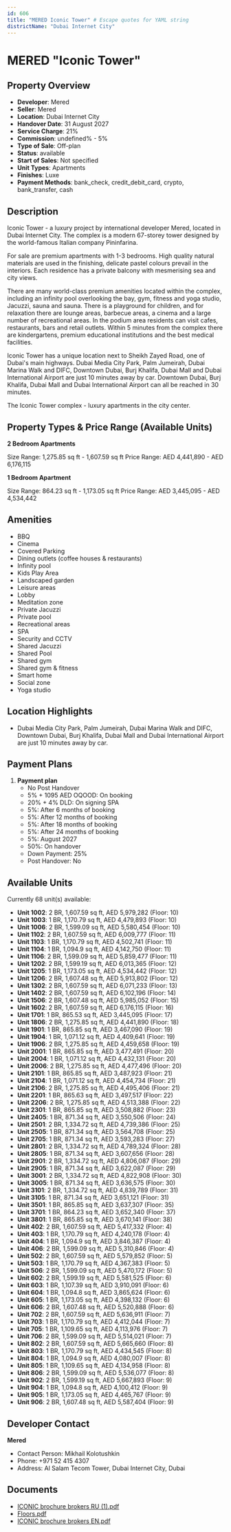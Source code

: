 ```yaml
---
id: 606
title: "MERED Iconic Tower" # Escape quotes for YAML string
districtName: "Dubai Internet City"
---
```


# MERED "Iconic Tower"

## Property Overview
- **Developer**: Mered
- **Seller**: Mered
- **Location**: Dubai Internet City
- **Handover Date**: 31 August 2027
- **Service Charge**: 21%
- **Commission**: undefined% - 5%
- **Type of Sale**: Off-plan
- **Status**: available
- **Start of Sales**: Not specified
- **Unit Types**: Apartments
- **Finishes**: Luxe
- **Payment Methods**: bank_check, credit_debit_card, crypto, bank_transfer, cash

## Description
Iconic Tower - a luxury project by international developer Mered, located in Dubai Internet City. The complex is a modern 67-storey tower designed by the world-famous Italian company Pininfarina. 

For sale are premium apartments with 1-3 bedrooms. High quality natural materials are used in the finishing, delicate pastel colours prevail in the interiors.  Each residence has a private balcony with mesmerising sea and city views.

There are many world-class premium amenities located within the complex, including an infinity pool overlooking the bay, gym, fitness and yoga studio, Jacuzzi, sauna and sauna. There is a playground for children, and for relaxation there are lounge areas, barbecue areas, a cinema and a large number of recreational areas. In the podium area residents can visit cafes, restaurants, bars and retail outlets. Within 5 minutes from the complex there are kindergartens, premium educational institutions and the best medical facilities.

Iconic Tower has a unique location next to Sheikh Zayed Road, one of Dubai's main highways. Dubai Media City Park, Palm Jumeirah, Dubai Marina Walk and DIFC, Downtown Dubai, Burj Khalifa, Dubai Mall and Dubai International Airport are just 10 minutes away by car. Downtown Dubai, Burj Khalifa, Dubai Mall and Dubai International Airport can all be reached in 30 minutes.

The Iconic Tower complex - luxury apartments in the city center.

## Property Types & Price Range (Available Units)
**2 Bedroom Apartments**

Size Range: 1,275.85 sq ft - 1,607.59 sq ft
Price Range: AED 4,441,890 - AED 6,176,115

**1 Bedroom Apartment**

Size Range: 864.23 sq ft - 1,173.05 sq ft
Price Range: AED 3,445,095 - AED 4,534,442

## Amenities
- BBQ
- Cinema
- Covered Parking
- Dining outlets  (coffee houses & restaurants)
- Infinity pool
- Kids Play Area
- Landscaped garden
- Leisure areas
- Lobby
- Meditation zone
- Private Jacuzzi
- Private pool
- Recreational areas
- SPA
- Security and CCTV
- Shared Jacuzzi
- Shared Pool
- Shared gym
- Shared gym & fitness
- Smart home
- Social zone
- Yoga studio

## Location Highlights
- Dubai Media City Park, Palm Jumeirah, Dubai Marina Walk and DIFC, Downtown Dubai, Burj Khalifa, Dubai Mall and Dubai International Airport are just 10 minutes away by car.

## Payment Plans
1. **Payment plan**
   - No Post Handover
   - 5% + 1095 AED OQOOD: On booking
   - 20% + 4% DLD: On signing SPA
   - 5%: After 6 months of booking
   - 5%: After 12 months of booking
   - 5%: After 18 months of booking
   - 5%: After 24 months of booking
   - 5%: August 2027
   - 50%: On handover
   - Down Payment: 25%
   - Post Handover: No

## Available Units
Currently 68 unit(s) available:
- **Unit 1002**: 2 BR, 1,607.59 sq ft, AED 5,979,282 (Floor: 10)
- **Unit 1003**: 1 BR, 1,170.79 sq ft, AED 4,479,893 (Floor: 10)
- **Unit 1006**: 2 BR, 1,599.09 sq ft, AED 5,580,454 (Floor: 10)
- **Unit 1102**: 2 BR, 1,607.59 sq ft, AED 6,009,777 (Floor: 11)
- **Unit 1103**: 1 BR, 1,170.79 sq ft, AED 4,502,741 (Floor: 11)
- **Unit 1104**: 1 BR, 1,094.9 sq ft, AED 4,142,750 (Floor: 11)
- **Unit 1106**: 2 BR, 1,599.09 sq ft, AED 5,859,477 (Floor: 11)
- **Unit 1202**: 2 BR, 1,599.19 sq ft, AED 6,013,365 (Floor: 12)
- **Unit 1205**: 1 BR, 1,173.05 sq ft, AED 4,534,442 (Floor: 12)
- **Unit 1206**: 2 BR, 1,607.48 sq ft, AED 5,913,802 (Floor: 12)
- **Unit 1302**: 2 BR, 1,607.59 sq ft, AED 6,071,233 (Floor: 13)
- **Unit 1402**: 2 BR, 1,607.59 sq ft, AED 6,102,196 (Floor: 14)
- **Unit 1506**: 2 BR, 1,607.48 sq ft, AED 5,985,052 (Floor: 15)
- **Unit 1602**: 2 BR, 1,607.59 sq ft, AED 6,176,115 (Floor: 16)
- **Unit 1701**: 1 BR, 865.53 sq ft, AED 3,445,095 (Floor: 17)
- **Unit 1806**: 2 BR, 1,275.85 sq ft, AED 4,441,890 (Floor: 18)
- **Unit 1901**: 1 BR, 865.85 sq ft, AED 3,467,090 (Floor: 19)
- **Unit 1904**: 1 BR, 1,071.12 sq ft, AED 4,409,641 (Floor: 19)
- **Unit 1906**: 2 BR, 1,275.85 sq ft, AED 4,459,658 (Floor: 19)
- **Unit 2001**: 1 BR, 865.85 sq ft, AED 3,477,491 (Floor: 20)
- **Unit 2004**: 1 BR, 1,071.12 sq ft, AED 4,432,131 (Floor: 20)
- **Unit 2006**: 2 BR, 1,275.85 sq ft, AED 4,477,496 (Floor: 20)
- **Unit 2101**: 1 BR, 865.85 sq ft, AED 3,487,923 (Floor: 21)
- **Unit 2104**: 1 BR, 1,071.12 sq ft, AED 4,454,734 (Floor: 21)
- **Unit 2106**: 2 BR, 1,275.85 sq ft, AED 4,495,406 (Floor: 21)
- **Unit 2201**: 1 BR, 865.63 sq ft, AED 3,497,517 (Floor: 22)
- **Unit 2206**: 2 BR, 1,275.85 sq ft, AED 4,513,388 (Floor: 22)
- **Unit 2301**: 1 BR, 865.85 sq ft, AED 3,508,882 (Floor: 23)
- **Unit 2405**: 1 BR, 871.34 sq ft, AED 3,550,506 (Floor: 24)
- **Unit 2501**: 2 BR, 1,334.72 sq ft, AED 4,739,386 (Floor: 25)
- **Unit 2505**: 1 BR, 871.34 sq ft, AED 3,564,708 (Floor: 25)
- **Unit 2705**: 1 BR, 871.34 sq ft, AED 3,593,283 (Floor: 27)
- **Unit 2801**: 2 BR, 1,334.72 sq ft, AED 4,789,324 (Floor: 28)
- **Unit 2805**: 1 BR, 871.34 sq ft, AED 3,607,656 (Floor: 28)
- **Unit 2901**: 2 BR, 1,334.72 sq ft, AED 4,806,087 (Floor: 29)
- **Unit 2905**: 1 BR, 871.34 sq ft, AED 3,622,087 (Floor: 29)
- **Unit 3001**: 2 BR, 1,334.72 sq ft, AED 4,822,908 (Floor: 30)
- **Unit 3005**: 1 BR, 871.34 sq ft, AED 3,636,575 (Floor: 30)
- **Unit 3101**: 2 BR, 1,334.72 sq ft, AED 4,839,789 (Floor: 31)
- **Unit 3105**: 1 BR, 871.34 sq ft, AED 3,651,121 (Floor: 31)
- **Unit 3501**: 1 BR, 865.85 sq ft, AED 3,637,307 (Floor: 35)
- **Unit 3701**: 1 BR, 864.23 sq ft, AED 3,652,340 (Floor: 37)
- **Unit 3801**: 1 BR, 865.85 sq ft, AED 3,670,141 (Floor: 38)
- **Unit 402**: 2 BR, 1,607.59 sq ft, AED 5,417,332 (Floor: 4)
- **Unit 403**: 1 BR, 1,170.79 sq ft, AED 4,240,178 (Floor: 4)
- **Unit 404**: 1 BR, 1,094.9 sq ft, AED 3,846,387 (Floor: 4)
- **Unit 406**: 2 BR, 1,599.09 sq ft, AED 5,310,846 (Floor: 4)
- **Unit 502**: 2 BR, 1,607.59 sq ft, AED 5,579,852 (Floor: 5)
- **Unit 503**: 1 BR, 1,170.79 sq ft, AED 4,367,383 (Floor: 5)
- **Unit 506**: 2 BR, 1,599.09 sq ft, AED 5,470,172 (Floor: 5)
- **Unit 602**: 2 BR, 1,599.19 sq ft, AED 5,581,525 (Floor: 6)
- **Unit 603**: 1 BR, 1,107.39 sq ft, AED 3,910,091 (Floor: 6)
- **Unit 604**: 1 BR, 1,094.8 sq ft, AED 3,865,624 (Floor: 6)
- **Unit 605**: 1 BR, 1,173.05 sq ft, AED 4,398,132 (Floor: 6)
- **Unit 606**: 2 BR, 1,607.48 sq ft, AED 5,520,888 (Floor: 6)
- **Unit 702**: 2 BR, 1,607.59 sq ft, AED 5,636,911 (Floor: 7)
- **Unit 703**: 1 BR, 1,170.79 sq ft, AED 4,412,044 (Floor: 7)
- **Unit 705**: 1 BR, 1,109.65 sq ft, AED 4,113,976 (Floor: 7)
- **Unit 706**: 2 BR, 1,599.09 sq ft, AED 5,514,021 (Floor: 7)
- **Unit 802**: 2 BR, 1,607.59 sq ft, AED 5,665,660 (Floor: 8)
- **Unit 803**: 1 BR, 1,170.79 sq ft, AED 4,434,545 (Floor: 8)
- **Unit 804**: 1 BR, 1,094.9 sq ft, AED 4,080,007 (Floor: 8)
- **Unit 805**: 1 BR, 1,109.65 sq ft, AED 4,134,958 (Floor: 8)
- **Unit 806**: 2 BR, 1,599.09 sq ft, AED 5,536,077 (Floor: 8)
- **Unit 902**: 2 BR, 1,599.19 sq ft, AED 5,667,893 (Floor: 9)
- **Unit 904**: 1 BR, 1,094.8 sq ft, AED 4,100,412 (Floor: 9)
- **Unit 905**: 1 BR, 1,173.05 sq ft, AED 4,465,767 (Floor: 9)
- **Unit 906**: 2 BR, 1,607.48 sq ft, AED 5,587,404 (Floor: 9)

## Developer Contact
**Mered**
- Contact Person: Mikhail Kolotushkin
- Phone: +971 52 415 4307
- Address: Al Salam Tecom Tower, Dubai Internet City, Dubai

## Documents
- [ICONIC brochure brokers RU (1).pdf](https://cdn.geniemap.net/2023/12/11/Cu6Aof7fr8WKi8NASB3Ev7lPHmbrtb94PWcsy5Xe.pdf)
- [Floors.pdf](https://cdn.geniemap.net/2023/12/11/ZqSqcYfiofntWVkuPesNDCkuqcGrpeG0vvUTeT0g.pdf)
- [ICONIC brochure brokers EN.pdf](https://cdn.geniemap.net/2023/12/11/T49IQ0wW4nd3WqeiSW59Yip1eccFnNUKX0FUgoJs.pdf)
